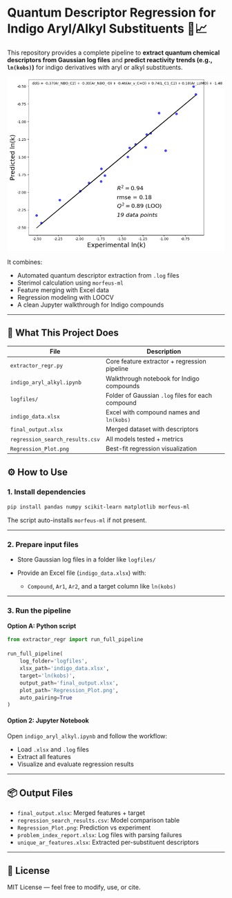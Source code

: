 # Quantum Descriptor Regression for Indigo Aryl/Alkyl Substituents 🌈📈

This repository provides a complete pipeline to **extract quantum chemical descriptors from Gaussian log files** and **predict reactivity trends (e.g., `ln(kobs)`)** for indigo derivatives with aryl or alkyl substituents.

![Regression_Plot](example.png)

It combines:
- Automated quantum descriptor extraction from `.log` files
- Sterimol calculation using `morfeus-ml`
- Feature merging with Excel data
- Regression modeling with LOOCV
- A clean Jupyter walkthrough for Indigo compounds

---

## 🧠 What This Project Does

| File | Description |
|------|-------------|
| `extractor_regr.py` | Core feature extractor + regression pipeline |
| `indigo_aryl_alkyl.ipynb` | Walkthrough notebook for Indigo compounds |
| `logfiles/` | Folder of Gaussian `.log` files for each compound |
| `indigo_data.xlsx` | Excel with compound names and `ln(kobs)` |
| `final_output.xlsx` | Merged dataset with descriptors |
| `regression_search_results.csv` | All models tested + metrics |
| `Regression_Plot.png` | Best-fit regression visualization |

## ⚙️ How to Use

### 1. Install dependencies

```bash
pip install pandas numpy scikit-learn matplotlib morfeus-ml
````

The script auto-installs `morfeus-ml` if not present.

---

### 2. Prepare input files

* Store Gaussian log files in a folder like `logfiles/`
* Provide an Excel file (`indigo_data.xlsx`) with:

  * `Compound`, `Ar1`, `Ar2`, and a target column like `ln(kobs)`

---

### 3. Run the pipeline

**Option A: Python script**

```python
from extractor_regr import run_full_pipeline

run_full_pipeline(
    log_folder='logfiles',
    xlsx_path='indigo_data.xlsx',
    target='ln(kobs)',
    output_path='final_output.xlsx',
    plot_path='Regression_Plot.png',
    auto_pairing=True
)
```

#### Option 2: Jupyter Notebook

Open `indigo_aryl_alkyl.ipynb` and follow the workflow:

* Load `.xlsx` and `.log` files
* Extract all features
* Visualize and evaluate regression results

---

## 📦 Output Files

* `final_output.xlsx`: Merged features + target
* `regression_search_results.csv`: Model comparison table
* `Regression_Plot.png`: Prediction vs experiment
* `problem_index_report.xlsx`: Log files with parsing failures
* `unique_ar_features.xlsx`: Extracted per-substituent descriptors

---

## 📜 License

MIT License — feel free to modify, use, or cite.
